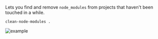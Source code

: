 Lets you find and remove `node_modules` from projects that haven't been touched in a while.

```
clean-node-modules .
```

![example](https://cloud.githubusercontent.com/assets/656630/26288118/b53e29fe-3e58-11e7-9a28-eeabd72b0f83.gif)
